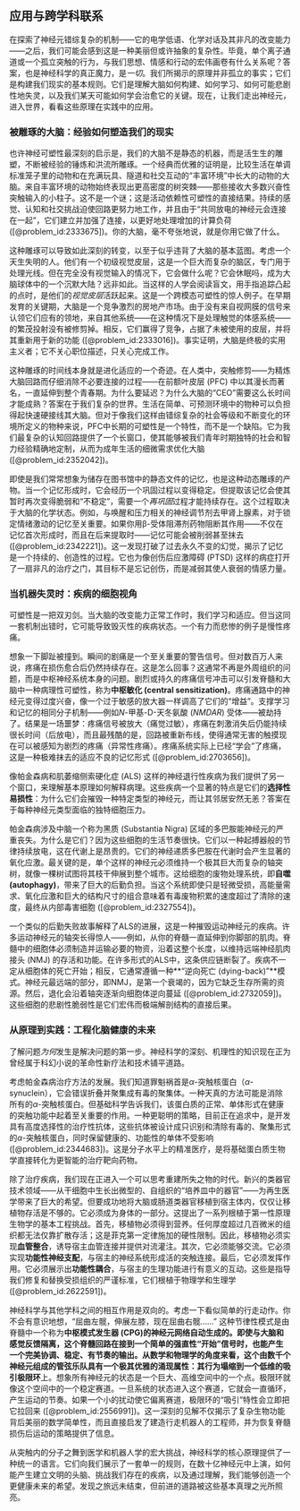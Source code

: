 ## 应用与跨学科联系

在探索了神经元错综复杂的机制——它的电学低语、化学对话及其非凡的改变能力——之后，我们可能会感到这是一种美丽但或许抽象的复杂性。毕竟，单个离子通道或一个孤立突触的行为，与我们思想、情感和行动的宏伟画卷有什么关系呢？答案，也是神经科学的真正魔力，是*一切*。我们所揭示的原理并非孤立的事实；它们是构建我们现实的基本规则。它们是理解大脑如何构建、如何学习、如何可能悲剧性地失灵，以及我们某天可能如何学会治愈它的关键。现在，让我们走出神经元，进入世界，看看这些原理在实践中的应用。

### 被雕琢的大脑：经验如何塑造我们的现实

也许神经可塑性最深刻的启示是，我们的大脑不是静态的机器，而是活生生的雕塑，不断被经验的锤炼和洪流所雕琢。一个经典而优雅的证明是，比较生活在单调标准笼子里的动物和在充满玩具、隧道和社交互动的“丰富环境”中长大的动物的大脑。来自丰富环境的动物始终表现出更高密度的树突棘——那些接收大多数兴奋性突触输入的小柱子。这不是一个谜；这是活动依赖性可塑性的直接结果。持续的感觉、认知和社交挑战迫使回路更努力地工作，并且由于“共同放电的神经元会连接在一起”，它们建立并加强了连接，以更好地处理增加的计算负荷 ([@problem_id:2333675])。你的大脑，毫不夸张地说，就是你用它做了什么。

这种雕琢可以导致如此深刻的转变，以至于似乎违背了大脑的基本蓝图。考虑一个天生失明的人。他们有一个初级视觉皮层，这是一个巨大而复杂的脑区，专门用于处理光线。但在完全没有视觉输入的情况下，它会做什么呢？它会休眠吗，成为大脑球体中的一个沉默大陆？远非如此。当这样的人学会阅读盲文，用手指追踪凸起的点时，是他们的*视觉皮层*活跃起来。这是一个跨模态可塑性的惊人例子。在早期发育的关键期，大脑是一个竞争激烈的房地产市场。由于没有来自视网膜的信号来认领它们应有的领地，来自其他系统——在这种情况下是处理触觉的体感系统——的繁茂投射没有被修剪掉。相反，它们赢得了竞争，占据了未被使用的皮层，并将其重新用于新的功能 ([@problem_id:2333016])。事实证明，大脑是终极的实用主义者；它不关心职位描述，只关心完成工作。

这种雕琢的时间线本身就是进化适应的一个奇迹。在人类中，突触修剪——为精炼大脑回路而仔细消除不必要连接的过程——在前额叶皮层 (PFC) 中以其漫长而著名，一直延伸到整个青春期。为什么要延迟？为什么大脑的“CEO”需要这么长时间才能成熟？答案在于我们复杂的世界。生活在简单、可预测环境中的物种可以负担得起快速硬接线其大脑。但对于像我们这样由错综复杂的社会等级和不断变化的环境所定义的物种来说，PFC中长期的可塑性是一个特性，而不是一个缺陷。它为我们最复杂的认知回路提供了一个长窗口，使其能够被我们青年时期独特的社会和智力经验精确地定制，从而为成年生活的细微需求优化大脑 ([@problem_id:2352042])。

即使是我们常常想象为储存在图书馆中的静态文件的记忆，也是这种动态雕琢的产物。当一个记忆形成时，它会经历一个巩固过程以变得稳定。但提取该记忆会使其暂时再次变得脆弱和“不稳定”，需要一个*再巩固*过程才能持续存在。这个过程取决于大脑的化学状态。例如，与唤醒和压力相关的神经调节剂去甲肾上腺素，对于锁定情绪激动的记忆至关重要。如果你用β-受体阻滞剂药物阻断其作用——不仅在记忆首次形成时，而且在后来提取时——记忆可能会被削弱甚至抹去 ([@problem_id:2342221])。这一发现打破了过去永久不变的幻觉，揭示了记忆是一个持续的、创造性的过程。它也为像创伤后应激障碍 (PTSD) 这样的病症打开了一扇非凡的治疗之门，其目标不是忘记创伤，而是减弱其使人衰弱的情感力量。

### 当机器失灵时：疾病的细胞视角

可塑性是一把双刃剑。当大脑的改变能力正常工作时，我们学习和适应。但当这同一套机制出错时，它可能导致毁灭性的疾病状态。一个有力而悲惨的例子是慢性疼痛。

想象一下脚趾被撞到。瞬间的剧痛是一个至关重要的警告信号。但对数百万人来说，疼痛在损伤愈合后仍然持续存在。这是怎么回事？这通常不再是外周组织的问题，而是中枢神经系统本身的问题。剧烈或持久的疼痛信号冲击可以引发脊髓和大脑中一种病理性可塑性，称为**中枢敏化 (central sensitization)**。疼痛通路中的神经元变得过度兴奋，像一个过于敏感的放大器一样调高了它们的“增益”。支撑学习和记忆的相同分子机制——例如$N$-甲基-D-天冬氨酸 ($NMDAR$) 受体——被劫持了。结果是一场噩梦：疼痛信号被放大（痛觉过敏），疼痛在刺激消失后仍能持续很长时间（后放电），而且最残酷的是，回路被重新布线，使得通常无害的触摸现在可以被感知为剧烈的疼痛（异常性疼痛）。疼痛系统实际上已经“学会”了疼痛，这是一种极难抹去的适应不良的记忆形式 ([@problem_id:2703656])。

像帕金森病和肌萎缩侧索硬化症 (ALS) 这样的神经退行性疾病为我们提供了另一个窗口，来理解基本原理如何解释病理。这些疾病一个显著的特点是它们的**选择性易损性**：为什么它们会摧毁一种特定类型的神经元，而让其邻居安然无恙？答案在于每种神经元类型面临的独特细胞压力。

帕金森病涉及中脑一个称为黑质 (Substantia Nigra) 区域的多巴胺能神经元的严重丧失。为什么是它们？因为这些细胞的生活节奏很快。它们以一种起搏器般的节律持续放电，这在代谢上是昂贵的。它们的神经递质多巴胺在代谢时会产生显著的氧化应激。最关键的是，单个这样的神经元必须维持一个极其巨大而复杂的轴突树，就像一棵树试图将其枝干伸展到整个城市。这给细胞的废物处理系统，即**自噬 (autophagy)**，带来了巨大的后勤负担。当这个系统即使只是轻微受损，高能量需求、氧化应激和巨大的结构尺寸的组合意味着有毒废物积累的速度超过了清除的速度，最终从内部毒害细胞 ([@problem_id:2327554])。

一个类似的后勤失败故事解释了ALS的进展，这是一种摧毁运动神经元的疾病。许多运动神经元的轴突长得惊人——例如，从你的脊髓一直延伸到你脚部的肌肉。脊髓中的细胞体必须制造并运输必要的物资，沿着这整个长度，以维持远端神经肌肉接头 (NMJ) 的存活和功能。在许多形式的ALS中，这条供应链断裂了。疾病不一定从细胞体的死亡开始；相反，它通常遵循一种**“逆向死亡 (dying-back)”**模式。神经元最远端的部分，即NMJ，是第一个衰竭的，因为它缺乏生存所需的资源。然后，退化会沿着轴突逐渐向细胞体逆向蔓延 ([@problem_id:2732059])。这些细胞的悲剧性脆弱性是它们宏伟而极端解剖结构的直接后果。

### 从原理到实践：工程化脑健康的未来

了解问题*为何*发生是解决问题的第一步。神经科学的深刻、机理性的知识现在正为曾经属于科幻小说的革命性新疗法和技术铺平道路。

考虑帕金森病治疗方法的发展。我们知道罪魁祸首是$\alpha$-突触核蛋白（$\alpha$-synuclein），它会错误折叠并聚集成有毒的聚集体。一种天真的方法可能是消除所有的$\alpha$-突触核蛋白。但基础科学告诉我们，该蛋白质的正常、单体形式在健康的突触功能中起着至关重要的作用。一种更聪明的策略，目前正在追求中，是开发具有高度选择性的治疗性抗体，这些抗体被设计成只识别和清除有毒的、聚集形式的$\alpha$-突触核蛋白，同时保留健康的、功能性的单体不受影响 ([@problem_id:2344683])。这是分子水平上的精准医疗，是将基础蛋白质生物学直接转化为更智能的治疗靶向药物。

除了治疗疾病，我们现在正进入一个可以思考重建所失之物的时代。新兴的类器官技术领域——从干细胞中生长出微型的、自组织的“培养皿中的器官”——为再生医学带来了巨大的希望。但要成功地将大脑或肠道类器官移植到宿主体内，仅仅让移植物存活是不够的。它必须成为身体的一部分。这提出了一系列根植于第一性原理生物学的基本工程挑战。首先，移植物必须得到营养。任何厚度超过几百微米的组织都无法仅靠扩散存活；这是菲克第一定律施加的硬性限制。因此，移植物必须实现**血管整合**，诱导宿主血管连接并提供对流灌注。其次，它必须能够交流。它必须实现**功能性神经支配**，与宿主的神经系统形成活的突触连接。最后，它必须发挥作用。它必须展示出**功能性耦合**，与宿主的生理功能进行有意义的互动。这些是指导我们修复和替换受损组织的严谨标准，它们根植于物理学和生理学 ([@problem_id:2622591])。

神经科学与其他学科之间的相互作用是双向的。考虑一下看似简单的行走动作。你不会有意识地想，“屈曲左髋，伸展左膝，现在屈曲右髋……” 这种节律性模式是由脊髓中一个称为**中枢模式发生器 (CPG)**的神经元网络自动生成的。即使与大脑和感觉反馈隔离，这个脊髓回路在接到一个简单的强直性“开始”信号时，也能产生一个完美协调、稳定、有节奏的输出。从数学和物理学的角度来看，这个由数千个神经元组成的管弦乐队具有一个极其优雅的涌现属性：其行为塌缩到一个低维的**吸引极限环**上。想象所有神经元的状态是一个巨大、高维空间中的一个点。极限环就像这个空间中的一个稳定赛道。一旦系统的状态进入这个赛道，它就会一直循环，产生运动的节奏。如果一个小的扰动使它偏离赛道，极限环的“吸引”特性会立即把它拉回来 ([@problem_id:2556991])。这一深刻的见解不仅揭示了复杂生物功能背后美丽的数学简单性，而且直接启发了建造行走机器人的工程师，并为恢复脊髓损伤后运动的策略提供了信息。

从突触内的分子之舞到医学和机器人学的宏大挑战，神经科学的核心原理提供了一种统一的语言。它们向我们展示了一套单一的规则，在数十亿神经元中上演，如何能产生建立文明的头脑、挑战我们存在的疾病，以及通过理解，我们能够创造一个更健康未来的希望。发现之旅远未结束，但前进的道路被这些基本真理之光所照亮。